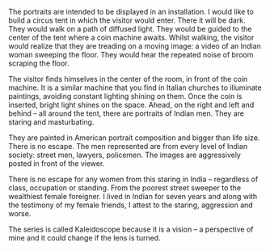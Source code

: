 The portraits are intended to be displayed in an installation. I would like to build a circus tent in which the visitor would enter. There it will be dark. They would walk on a path of diffused light. They would be guided to the center of the tent where a coin machine awaits. Whilst walking, the visitor would realize that they are treading on a moving image: a video of an Indian woman sweeping the floor. They would hear the repeated noise of broom scraping the floor.

The visitor finds himselves in the center of the room, in front of the coin machine. It is a similar machine that you find in Italian churches to illuminate paintings, avoiding constant lighting shining on them. Once the coin is inserted, bright light shines on the space. Ahead, on the right and left and behind – all around the tent, there are portraits of Indian men. They are staring and masturbating.

They are painted in American portrait composition and bigger than life size. There is no escape. The men represented are from every level of Indian society: street men, lawyers, policemen.  The images are aggressively posted in front of the viewer.

There is no escape for any women from this staring in India – regardless of class, occupation or standing. From the poorest street sweeper to the wealthiest female foreigner.  I lived in Indian for seven years and along with the testimony of my female friends, I attest to the staring, aggression and worse.

The series is called Kaleidoscope because it is a vision – a perspective of mine and it could change if the lens is turned.
